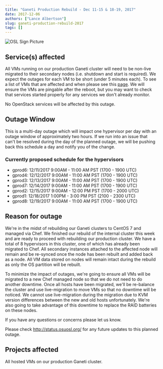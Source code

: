 ```yaml
---
title: "Ganeti Production Rebuild - Dec 11-15 & 18-19, 2017"
date: 2017-12-06
authors: ["Lance Albertson"]
slug: ganeti-production-rebuild-2017
tags: []
---
```


![OSL Sign Picture](/images/OSLSignPicture.jpg#blog)

## Service(s) affected

All VMs running on our production Ganeti cluster will need to be non-live migrated to their secondary nodes (i.e.
shutdown and start is required). We expect the outages for each VM to be short (under 5 minutes each). To see a list of
VMs that are affected and when please see this [page](https://goo.gl/QEQsyu). We will ensure the VMs are pingable after
the reboot, but you may want to check that services started properly for any services we don't already monitor.

No OpenStack services will be affected by this outage.

## Outage Window

This is a multi-day outage which will impact one hypervisor per day with an outage window of approximately two hours. If
we run into an issue that can't be resolved during the day of the planned outage, we will be pushing back this schedule
a day and notify you of the change.

### Currently proposed schedule for the hypervisors

- gprod6: 12/11/2017 9:00AM - 11:00 AM PST (1700 - 1900 UTC)
- gprod4: 12/12/2017 9:00AM - 11:00 AM PST (1700 - 1900 UTC)
- gprod3: 12/13/2017 9:00AM - 11:00 AM PST (1700 - 1900 UTC)
- gprod7: 12/14/2017 9:00AM - 11:00 AM PST (1700 - 1900 UTC)
- gprod2: 12/15/2017 9:00AM - 12:00 PM PST (1700 - 2000 UTC)
- gprod1: 12/18/2017 1:00PM - 3:00 PM PST (2100 - 2300 UTC)
- gprod8: 12/19/2017 9:00AM - 11:00 AM PST (1700 - 1900 UTC)

## Reason for outage

We're in the midst of rebuilding our Ganeti clusters to CentOS 7 and managed via Chef. We finished our rebuild of the
internal cluster this week and are ready to proceed with rebuilding our production cluster. We have a total of 8
hypervisors in this cluster, one of which has already been migrated to Chef. All secondary instances attached to the
affected node will remain and be re-synced once the node has been rebuilt and added back as a node. All VM data stored
on nodes will remain intact during the rebuild as only the OS partition will be rebuilt.

To minimize the impact of outages, we're going to ensure all VMs will be migrated to a new Chef managed node so that we
do not need to do another downtime. Once all hosts have been migrated, we'll be re-balance the cluster and use
live-migration to move VMs so that no downtime will be noticed. We cannot use live-migration during the migration due to
KVM version differences between the new and old hosts unfortunately. We're also going to take advantage of this downtime
to replace the RAID batteries on these nodes.

If you have any questions or concerns please let us know.

Please check <http://status.osuosl.org/> for any future updates to this planned outage.

## Projects affected

All hosted VMs on our production Ganeti cluster.
